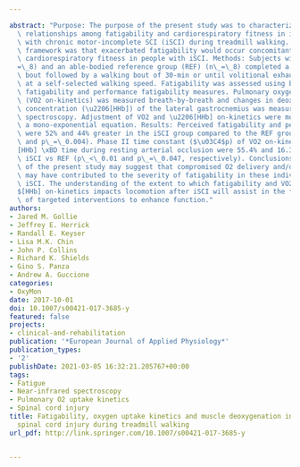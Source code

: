 ---
abstract: "Purpose: The purpose of the present study was to characterize hypothesized\
  \ relationships among fatigability and cardiorespiratory fitness in individuals\
  \ with chronic motor-incomplete SCI (iSCI) during treadmill walking. The theoretical\
  \ framework was that exacerbated fatigability would occur concomitantly with diminished\
  \ cardiorespiratory fitness in people with iSCI. Methods: Subjects with iSCI (n\_\
  =\_8) and an able-bodied reference group (REF) (n\_=\_8) completed a 6-min walking\
  \ bout followed by a walking bout of 30-min or until volitional exhaustion, both\
  \ at a self-selected walking speed. Fatigability was assessed using both perceived\
  \ fatigability and performance fatigability measures. Pulmonary oxygen uptake kinetics\
  \ (VO2 on-kinetics) was measured breath-by-breath and changes in deoxygenated hemoglobin/myoglobin\
  \ concentration (\u2206[HHb]) of the lateral gastrocnemius was measured by near-infrared\
  \ spectroscopy. Adjustment of VO2 and \u2206[HHb] on-kinetics were modeled using\
  \ a mono-exponential equation. Results: Perceived fatigability and performance fatigability\
  \ were 52% and 44% greater in the iSCI group compared to the REF group (p\_=\_0.003\
  \ and p\_=\_0.004). Phase II time constant ($\u03C4$p) of VO2 on-kinetics and \u2206\
  [HHb] \xBD time during resting arterial occlusion were 55.4% and 16.3% slower in\
  \ iSCI vs REF (p\_<\_0.01 and p\_=\_0.047, respectively). Conclusions: The results\
  \ of the present study may suggest that compromised O2 delivery and/or utilization\
  \ may have contributed to the severity of fatigability in these individuals with\
  \ iSCI. The understanding of the extent to which fatigability and VO2 and $\u0394\
  $[HHb] on-kinetics impacts locomotion after iSCI will assist in the future development\
  \ of targeted interventions to enhance function."
authors:
- Jared M. Gollie
- Jeffrey E. Herrick
- Randall E. Keyser
- Lisa M.K. Chin
- John P. Collins
- Richard K. Shields
- Gino S. Panza
- Andrew A. Guccione
categories:
- OxyMon
date: 2017-10-01
doi: 10.1007/s00421-017-3685-y
featured: false
projects:
- clinical-and-rehabilitation
publication: '*European Journal of Applied Physiology*'
publication_types:
- '2'
publishDate: 2021-03-05 16:32:21.205767+00:00
tags:
- Fatigue
- Near-infrared spectroscopy
- Pulmonary O2 uptake kinetics
- Spinal cord injury
title: Fatigability, oxygen uptake kinetics and muscle deoxygenation in incomplete
  spinal cord injury during treadmill walking
url_pdf: http://link.springer.com/10.1007/s00421-017-3685-y

---
